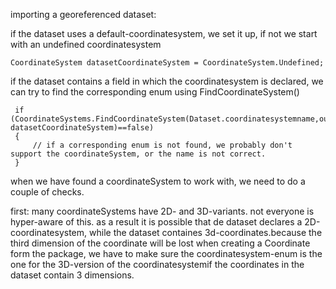 importing a georeferenced dataset:

if the dataset uses a default-coordinatesystem, we set it up, if not we start with an undefined coordinatesystem

```
CoordinateSystem datasetCoordinateSystem = CoordinateSystem.Undefined;
```
if the dataset contains a field in which the coordinatesystem is declared, we can try to find the corresponding enum using FindCoordinateSystem()
```
 if (CoordinateSystems.FindCoordinateSystem(Dataset.coordinatesystemname,out datasetCoordinateSystem)==false)
 {
     // if a corresponding enum is not found, we probably don't support the coordinateSystem, or the name is not correct.
 }
```
when we have found a coordinateSystem to work with, we need to do a couple of checks.

first:   many coordinateSystems have 2D- and 3D-variants. not everyone is hyper-aware of this. as a result it is possible that de dataset declares a 2D-coordinatesystem, while the dataset containes 3d-coordinates.because the third dimension of the coordinate will be lost when creating a Coordinate form the package, we have to make sure the coordinatesystem-enum is the one for the 3D-version of the coordinatesystemif the coordinates in the dataset contain 3 dimensions.
